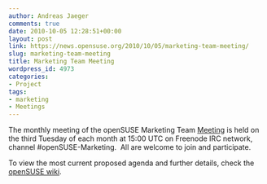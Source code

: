 ```yaml
---
author: Andreas Jaeger
comments: true
date: 2010-10-05 12:28:51+00:00
layout: post
link: https://news.opensuse.org/2010/10/05/marketing-team-meeting/
slug: marketing-team-meeting
title: Marketing Team Meeting
wordpress_id: 4973
categories:
- Project
tags:
- marketing
- Meetings
---
```


The monthly meeting of the openSUSE Marketing Team [Meeting](http://en.opensuse.org/openSUSE:Marketing_meeting) is held on the third Tuesday of each month at 15:00 UTC on Freenode IRC network, channel #openSUSE-Marketing.  All are welcome to join and participate.

To view the most current proposed agenda and further details, check the [openSUSE wiki](http://en.opensuse.org/openSUSE:Marketing_meeting).
